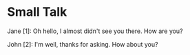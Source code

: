 # Small Talk

Jane [1]: Oh hello, I almost didn't see you there. How are you?

John [2]: I'm well, thanks for asking. How about you?

